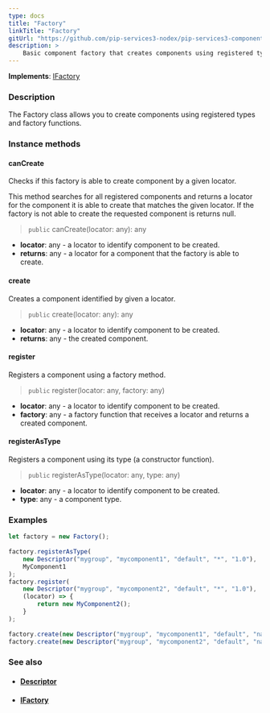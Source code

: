 ```yaml
---
type: docs
title: "Factory"
linkTitle: "Factory"
gitUrl: "https://github.com/pip-services3-nodex/pip-services3-components-nodex"
description: >
    Basic component factory that creates components using registered types and factory functions.
---
```


**Implements**: [IFactory](../ifactory)

### Description

The Factory class allows you to create components using registered types and factory functions.

### Instance methods

#### canCreate
Checks if this factory is able to create component by a given locator.

This method searches for all registered components and returns
a locator for the component it is able to create that matches the given locator.
If the factory is not able to create the requested component is returns null.

> `public` canCreate(locator: any): any

- **locator**: any - a locator to identify component to be created.
- **returns**: any - a locator for a component that the factory is able to create.


#### create
Creates a component identified by given a locator.

> `public` create(locator: any): any

- **locator**: any - a locator to identify component to be created.
- **returns**: any - the created component.


#### register
Registers a component using a factory method.

> `public` register(locator: any, factory: any)

- **locator**: any - a locator to identify component to be created.
- **factory**: any - a factory function that receives a locator and returns a created component.


#### registerAsType
Registers a component using its type (a constructor function).

> `public` registerAsType(locator: any, type: any)

- **locator**: any - a locator to identify component to be created.
- **type**: any - a component type.

### Examples

```typescript
let factory = new Factory();
   
factory.registerAsType(
    new Descriptor("mygroup", "mycomponent1", "default", "*", "1.0"),
    MyComponent1
);
factory.register(
    new Descriptor("mygroup", "mycomponent2", "default", "*", "1.0"),
    (locator) => {
        return new MyComponent2();
    }
);
    
factory.create(new Descriptor("mygroup", "mycomponent1", "default", "name1", "1.0"))
factory.create(new Descriptor("mygroup", "mycomponent2", "default", "name2", "1.0"))
```

### See also
- #### [Descriptor](../../../commons/refer/descriptor)
- #### [IFactory](../ifactory)
